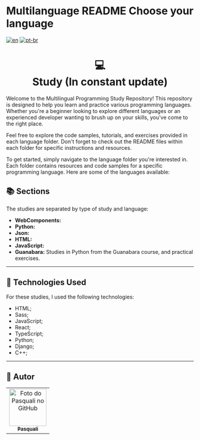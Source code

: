 # Multilanguage README Choose your language

[![en](https://img.shields.io/badge/lang-en-red.svg)](https://github.com/PasqualiRafael/Study/blob/master/README.en.md) [![pt-br](https://img.shields.io/badge/lang-pt--br-green.svg)](https://github.com/PasqualiRafael/Study/blob/master/README.md)

<h1 align="center">
  💻<br>Study (In constant update)
</h1>

Welcome to the Multilingual Programming Study Repository! This repository is designed to help you learn and practice various programming languages. Whether you're a beginner looking to explore different languages or an experienced developer wanting to brush up on your skills, you've come to the right place.

Feel free to explore the code samples, tutorials, and exercises provided in each language folder. Don't forget to check out the README files within each folder for specific instructions and resources.

To get started, simply navigate to the language folder you're interested in. Each folder contains resources and code samples for a specific programming language. Here are some of the languages available:

## 📚 Sections

The studies are separated by type of study and language:

-   **WebComponents:**
-   **Python:**
-   **Json:**
-   **HTML:**
-   **JavaScript:**
-   **Guanabara:** Studies in Python from the Guanabara course, and practical exercises.

---

## 💼 Technologies Used

For these studies, I used the following technologies:

-   HTML;
-   Sass;
-   JavaScript;
-   React;
-   TypeScript;
-   Python;
-   Django;
-   C++;

---

<h2>🦄 Autor</h2>

<table>
  <tr>
    <td align="center">
      <a href="https://github.com/PasqualiRafael">
        <img src="https://avatars.githubusercontent.com/u/71941629?v=4" width="100px;" alt="Foto do Pasquali no GitHub"/><br>
        <sub>
          <b>Pasquali</b>
        </sub>
      </a>
    </td>
  </tr>
</table>
